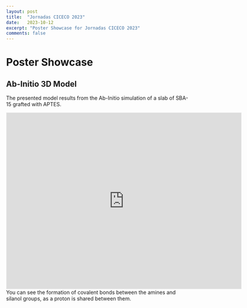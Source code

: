 ```yaml
---
layout: post
title:  "Jornadas CICECO 2023"
date:   2023-10-12
excerpt: "Poster Showcase for Jornadas CICECO 2023"
comments: false
---
```


# Poster Showcase

## Ab-Initio 3D Model
The presented model results from the Ab-Initio simulation of a slab of SBA-15 grafted with APTES.
<center><iframe width="640" height="480" style="border:1px solid #eeeeee;" src="https://3dviewer.net/embed.html#model=https://raw.githubusercontent.com/MSoares98/msoares98.github.io/master/assets/stl/slit_bare.3dm$camera=-1.30305,0.03332,-5.96578,0.03122,0.10828,0.08524,0.00000,1.00000,0.00000,45.00000$cameramode=perspective$envsettings=fishermans_bastion,off$backgroundcolor=42,43,46,255$defaultcolor=200,200,200$edgesettings=off,0,0,0,1"></iframe></center>
You can see the formation of covalent bonds between the amines and silanol groups, as a proton is shared between them.

